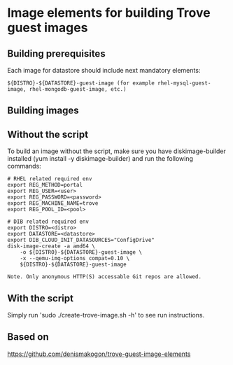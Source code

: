 Image elements for building Trove guest images
==============================================

Building prerequisites
----------------------

Each image for datastore should include next mandatory elements:

    ${DISTRO}-${DATASTORE}-guest-image (for example rhel-mysql-guest-image, rhel-mongodb-guest-image, etc.)

Building images
---------------

Without the script
------------------

To build an image without the script, make sure you have diskimage-builder installed (yum install -y diskimage-builder)
and run the following commands:

    # RHEL related required env
    export REG_METHOD=portal
    export REG_USER=<user>
    export REG_PASSWORD=<password>
    export REG_MACHINE_NAME=trove
    export REG_POOL_ID=<pool>

    # DIB related required env
    export DISTRO=<distro>
    export DATASTORE=<datastore>
    export DIB_CLOUD_INIT_DATASOURCES="ConfigDrive"
    disk-image-create -a amd64 \
        -o ${DISTRO}-${DATASTORE}-guest-image \
        -x --qemu-img-options compat=0.10 \
        ${DISTRO}-${DATASTORE}-guest-image

    Note. Only anonymous HTTP(S) accessable Git repos are allowed.

With the script
---------------

Simply run 'sudo ./create-trove-image.sh -h' to see run instructions.


Based on
--------

https://github.com/denismakogon/trove-guest-image-elements
